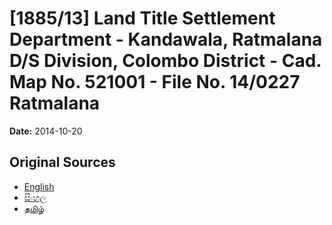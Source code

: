 # [1885/13] Land Title Settlement Department - Kandawala, Ratmalana D/S Division, Colombo District - Cad. Map No. 521001 - File No. 14/0227 Ratmalana

**Date:** 2014-10-20

## Original Sources

- [English](https://documents.gov.lk/view/extra-gazettes/2014/10/1885-13_E.pdf)
- [සිංහල](https://documents.gov.lk/view/extra-gazettes/2014/10/1885-13_S.pdf)
- [தமிழ்](https://documents.gov.lk/view/extra-gazettes/2014/10/1885-13_T.pdf)
